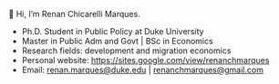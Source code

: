 👋 Hi, I’m Renan Chicarelli Marques.

- Ph.D. Student in Public Policy at Duke University
- Master in Public Adm and Govt | BSc in Economics 
- Research fields: development and migration economics
- Personal website: https://sites.google.com/view/renanchmarques
- Email: renan.marques@duke.edu | renanchmarques@gmail.com 

